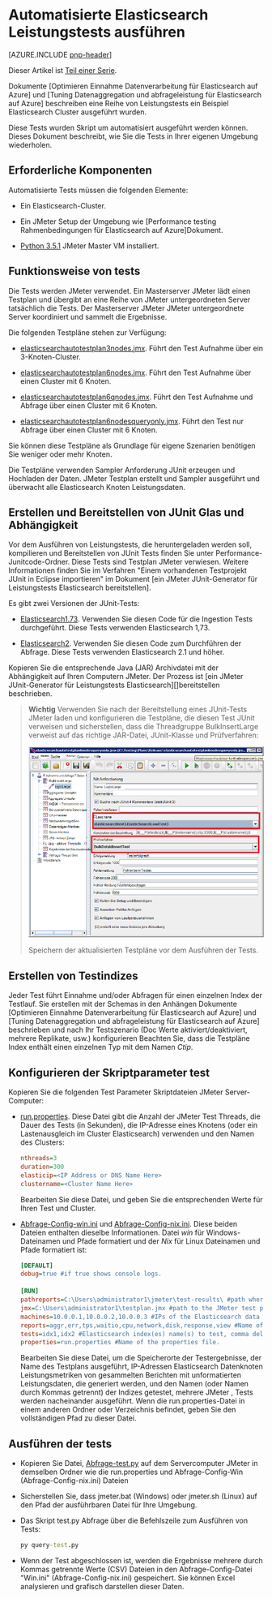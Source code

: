 
<properties
   pageTitle="Automatisierte Elasticsearch Leistungstests ausführen | Microsoft Azure"
   description="Beschreibung der wie Leistungstests in Ihrer eigenen Umgebung ausführen."
   services=""
   documentationCenter="na"
   authors="dragon119"
   manager="bennage"
   editor=""
   tags=""/>

<tags
   ms.service="guidance"
   ms.devlang="na"
   ms.topic="article"
   ms.tgt_pltfrm="na"
   ms.workload="na"
   ms.date="09/22/2016"
   ms.author="masashin"/>
   
# <a name="running-the-automated-elasticsearch-performance-tests"></a>Automatisierte Elasticsearch Leistungstests ausführen

[AZURE.INCLUDE [pnp-header](../../includes/guidance-pnp-header-include.md)]

Dieser Artikel ist [Teil einer Serie](guidance-elasticsearch.md). 

Dokumente [Optimieren Einnahme Datenverarbeitung für Elasticsearch auf Azure] und [Tuning Datenaggregation und abfrageleistung für Elasticsearch auf Azure] beschreiben eine Reihe von Leistungstests ein Beispiel Elasticsearch Cluster ausgeführt wurden.

Diese Tests wurden Skript um automatisiert ausgeführt werden können. Dieses Dokument beschreibt, wie Sie die Tests in Ihrer eigenen Umgebung wiederholen.

## <a name="prerequisites"></a>Erforderliche Komponenten

Automatisierte Tests müssen die folgenden Elemente:

-  Ein Elasticsearch-Cluster.

- Ein JMeter Setup der Umgebung wie [Performance testing Rahmenbedingungen für Elasticsearch auf Azure]Dokument.

- [Python 3.5.1](https://www.python.org/downloads/release/python-351/) JMeter Master VM installiert.


## <a name="how-the-tests-work"></a>Funktionsweise von tests
Die Tests werden JMeter verwendet. Ein Masterserver JMeter lädt einen Testplan und übergibt an eine Reihe von JMeter untergeordneten Server tatsächlich die Tests. Der Masterserver JMeter JMeter untergeordnete Server koordiniert und sammelt die Ergebnisse.

Die folgenden Testpläne stehen zur Verfügung:

* [elasticsearchautotestplan3nodes.jmx](https://github.com/mspnp/azure-guidance/blob/master/ingestion-and-query-tests/templates/elasticsearchautotestplan3nodes.jmx). Führt den Test Aufnahme über ein 3-Knoten-Cluster.

* [elasticsearchautotestplan6nodes.jmx](https://github.com/mspnp/azure-guidance/blob/master/ingestion-and-query-tests/templates/elasticsearchautotestplan6nodes.jmx). Führt den Test Aufnahme über einen Cluster mit 6 Knoten.

* [elasticsearchautotestplan6qnodes.jmx](https://github.com/mspnp/azure-guidance/blob/master/ingestion-and-query-tests/templates/elasticsearchautotestplan6qnodes.jmx). Führt den Test Aufnahme und Abfrage über einen Cluster mit 6 Knoten.

* [elasticsearchautotestplan6nodesqueryonly.jmx](https://github.com/mspnp/azure-guidance/blob/master/ingestion-and-query-tests/templates/elasticsearchautotestplan6nodesqueryonly.jmx). Führt den Test nur Abfrage über einen Cluster mit 6 Knoten.


Sie können diese Testpläne als Grundlage für eigene Szenarien benötigen Sie weniger oder mehr Knoten.

Die Testpläne verwenden Sampler Anforderung JUnit erzeugen und Hochladen der Daten. JMeter Testplan erstellt und Sampler ausgeführt und überwacht alle Elasticsearch Knoten Leistungsdaten.  

## <a name="building-and-deploying-the-junit-jar-and-dependencies"></a>Erstellen und Bereitstellen von JUnit Glas und Abhängigkeit
Vor dem Ausführen von Leistungstests, die heruntergeladen werden soll, kompilieren und Bereitstellen von JUnit Tests finden Sie unter Performance-Junitcode-Ordner. Diese Tests sind Testplan JMeter verwiesen. Weitere Informationen finden Sie im Verfahren "Einem vorhandenen Testprojekt JUnit in Eclipse importieren" im Dokument [ein JMeter JUnit-Generator für Leistungstests Elasticsearch bereitstellen].

Es gibt zwei Versionen der JUnit-Tests: 

- [Elasticsearch1.73](https://github.com/mspnp/azure-guidance/tree/master/ingestion-and-query-tests/junitcode/elasticsearch1.73). Verwenden Sie diesen Code für die Ingestion Tests durchgeführt. Diese Tests verwenden Elasticsearch 1,73.

- [Elasticsearch2](https://github.com/mspnp/azure-guidance/tree/master/ingestion-and-query-tests/junitcode/elasticsearch2). Verwenden Sie diesen Code zum Durchführen der Abfrage. Diese Tests verwenden Elasticsearch 2.1 und höher.

Kopieren Sie die entsprechende Java (JAR) Archivdatei mit der Abhängigkeit auf Ihren Computern JMeter. Der Prozess ist [ein JMeter JUnit-Generator für Leistungstests Elasticsearch][]bereitstellen beschrieben. 

> **Wichtig** Verwenden Sie nach der Bereitstellung eines JUnit-Tests JMeter laden und konfigurieren die Testpläne, die diesen Test JUnit verweisen und sicherstellen, dass die Threadgruppe BulkInsertLarge verweist auf das richtige JAR-Datei, JUnit-Klasse und Prüfverfahren:
> 
> ![](./media/guidance-elasticsearch/performance-tests-image1.png)
> 
> Speichern der aktualisierten Testpläne vor dem Ausführen der Tests.

## <a name="creating-the-test-indexes"></a>Erstellen von Testindizes
Jeder Test führt Einnahme und/oder Abfragen für einen einzelnen Index der Testlauf. Sie erstellen mit der Schemas in den Anhängen Dokumente [Optimieren Einnahme Datenverarbeitung für Elasticsearch auf Azure] und [Tuning Datenaggregation und abfrageleistung für Elasticsearch auf Azure] beschrieben und nach Ihr Testszenario (Doc Werte aktiviert/deaktiviert, mehrere Replikate, usw.) konfigurieren Beachten Sie, dass die Testpläne Index enthält einen einzelnen Typ mit dem Namen *Ctip*.

## <a name="configuring-the-test-script-parameters"></a>Konfigurieren der Skriptparameter test
Kopieren Sie die folgenden Test Parameter Skriptdateien JMeter Server-Computer:

* [run.properties](https://github.com/mspnp/azure-guidance/blob/master/ingestion-and-query-tests/run.properties). Diese Datei gibt die Anzahl der JMeter Test Threads, die Dauer des Tests (in Sekunden), die IP-Adresse eines Knotens (oder ein Lastenausgleich im Cluster Elasticsearch) verwenden und den Namen des Clusters:

  ```ini
  nthreads=3
  duration=300
  elasticip=<IP Address or DNS Name Here>
  clustername=<Cluster Name Here>
  ```
  
  Bearbeiten Sie diese Datei, und geben Sie die entsprechenden Werte für Ihren Test und Cluster.

* [Abfrage-Config-win.ini](https://github.com/mspnp/azure-guidance/blob/master/ingestion-and-query-tests/query-config-win.ini) und [Abfrage-Config-nix.ini](https://github.com/mspnp/azure-guidance/blob/master/ingestion-and-query-tests/query-config-nix.ini). Diese beiden Dateien enthalten dieselbe Informationen. Datei *win* für Windows-Dateinamen und Pfade formatiert und der *Nix* für Linux Dateinamen und Pfade formatiert ist:

  ```ini
  [DEFAULT]
  debug=true #if true shows console logs.

  [RUN]
  pathreports=C:\Users\administrator1\jmeter\test-results\ #path where tests results are saved.
  jmx=C:\Users\administrator1\testplan.jmx #path to the JMeter test plan.
  machines=10.0.0.1,10.0.0.2,10.0.0.3 #IPs of the Elasticsearch data nodes separated by commas.
  reports=aggr,err,tps,waitio,cpu,network,disk,response,view #Name of the reports separated by commas.
  tests=idx1,idx2 #Elasticsearch index(es) name(s) to test, comma delimited if more than one.
  properties=run.properties #Name of the properties file.
  ```

  Bearbeiten Sie diese Datei, um die Speicherorte der Testergebnisse, der Name des Testplans ausgeführt, IP-Adressen Elasticsearch Datenknoten Leistungsmetriken von gesammelten Berichten mit unformatierten Leistungsdaten, die generiert werden, und den Namen (oder Namen durch Kommas getrennt) der Indizes getestet, mehrere JMeter , Tests werden nacheinander ausgeführt. Wenn die run.properties-Datei in einem anderen Ordner oder Verzeichnis befindet, geben Sie den vollständigen Pfad zu dieser Datei.

## <a name="running-the-tests"></a>Ausführen der tests

* Kopieren Sie Datei, [Abfrage-test.py](https://github.com/mspnp/azure-guidance/blob/master/ingestion-and-query-tests/query-test.py) auf dem Servercomputer JMeter in demselben Ordner wie die run.properties und Abfrage-Config-Win (Abfrage-Config-nix.ini) Dateien

* Sicherstellen Sie, dass jmeter.bat (Windows) oder jmeter.sh (Linux) auf den Pfad der ausführbaren Datei für Ihre Umgebung.

* Das Skript test.py Abfrage über die Befehlszeile zum Ausführen von Tests:

  ```cmd
  py query-test.py
  ```

* Wenn der Test abgeschlossen ist, werden die Ergebnisse mehrere durch Kommas getrennte Werte (CSV) Dateien in den Abfrage-Config-Datei "Win.ini" (Abfrage-Config-nix.ini) gespeichert. Sie können Excel analysieren und grafisch darstellen dieser Daten.


[Optimieren der Leistung von Daten Einnahme für Elasticsearch auf Azure]: guidance-elasticsearch-tuning-data-ingestion-performance.md
[Datenaggregation und Abfrageleistung für Elasticsearch auf Azure optimieren]: guidance-elasticsearch-tuning-data-aggregation-and-query-performance.md
[Erstellen einer Umgebung-Leistungstests für Elasticsearch auf Azure]: guidance-elasticsearch-creating-performance-testing-environment.md
[Bereitstellen von JMeter JUnit Sampler für Leistungstests Elasticsearch]: guidance-elasticsearch-deploying-jmeter-junit-sampler.md
